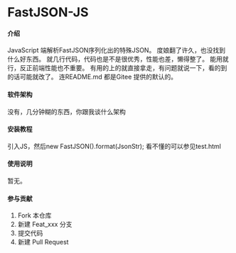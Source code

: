 # FastJSON-JS

#### 介绍
JavaScript 端解析FastJSON序列化出的特殊JSON。
度娘翻了许久，也没找到什么好东西。
就几行代码，代码也是不是很优秀，性能也差，懒得整了。
能用就行，反正前端性能也不重要。
有用的上的就直接拿走，有问题就说一下，看的到的话可能就改了。
连README.md 都是Gitee 提供的默认的。

#### 软件架构
没有，几分钟糊的东西，你跟我谈什么架构


#### 安装教程
引入JS，然后new FastJSON().format(JsonStr);
看不懂的可以参见test.html

#### 使用说明
暂无。

#### 参与贡献

1. Fork 本仓库
2. 新建 Feat_xxx 分支
3. 提交代码
4. 新建 Pull Request
